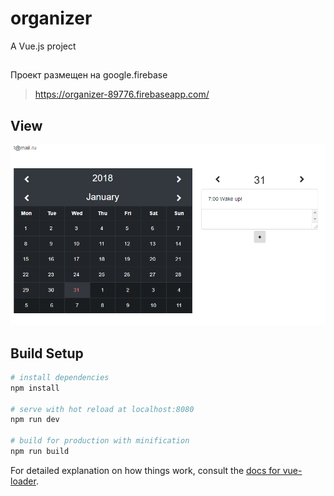 # organizer

A Vue.js project

##
Проект размещен на google.firebase 
> https://organizer-89776.firebaseapp.com/

## View

![Screenshot](Organizer.png)

## Build Setup

``` bash
# install dependencies
npm install

# serve with hot reload at localhost:8080
npm run dev

# build for production with minification
npm run build
```

For detailed explanation on how things work, consult the [docs for vue-loader](http://vuejs.github.io/vue-loader).
